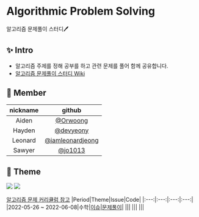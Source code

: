 # Algorithmic Problem Solving
알고리즘 문제풀이 스터디🖊️

## ✨ Intro
- 알고리즘 주제를 정해 공부를 하고 관련 문제를 풀어 함께 공유합니다. 
- [알고리즘 문제풀이 스터디 Wiki](https://github.com/devyeony/algorithm-study/wiki)

## 🧡 Member
|nickname|github|
|:---:|:---:|
|Aiden|[@Orwoong](https://github.com/Orwoong)|
|Hayden|[@devyeony](https://github.com/devyeony)|
|Leonard|[@iamleonardjeong](https://github.com/iamleonardjeong)|
|Sawyer|[@jo1013](https://github.com/jo1013)|

## 🔎 Theme
<a href="https://github.com/devyeony/algorithm-study/issues?q=is%3Aissue+is%3Aopen"><img src="https://img.shields.io/github/issues-raw/devyeony/algorithm-study?color=gree"></a>
<a href="https://github.com/devyeony/algorithm-study/issues?q=is%3Aissue+is%3Aclosed"><img src="https://img.shields.io/github/issues-closed-raw/devyeony/algorithm-study?color=red"></a>

[알고리즘 문제 커리큘럼 참고](https://solved.ac/problems/tags)
|Period|Theme|Issue|Code|
|:---:|:---:|:---:|:---:|
|2022-05-26 ~ 2022-06-08|수학|[이슈](https://github.com/devyeony/algorithm-study/issues/2)|[문제풀이](https://github.com/devyeony/algorithm-study/tree/main/01_math)|
|||
|||
|||
